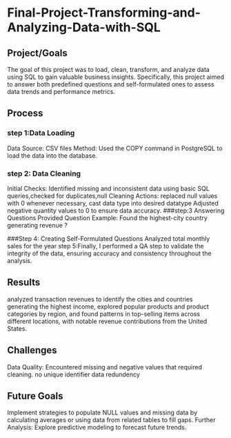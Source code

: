# Final-Project-Transforming-and-Analyzing-Data-with-SQL

## Project/Goals
The goal of this project was to load, clean, transform, and analyze data using SQL to gain valuable business insights. Specifically, this project aimed to answer both predefined questions and self-formulated ones to assess data trends and performance metrics.

## Process
### step 1:Data Loading
Data Source: CSV files
Method: Used the COPY command in PostgreSQL to load the data into the database.


### step 2: Data Cleaning
Initial Checks: Identified missing and inconsistent data using basic SQL queries,checked for duplicates,null
Cleaning Actions:
replaced null values with 0 whenever necessary,
cast data type into desired datatype
Adjusted negative quantity values to 0 to ensure data accuracy.
###step:3  Answering Questions
Provided Question Example: Found the highest-city country generating revenue ?

###Step 4: Creating Self-Formulated Questions
Analyzed  total monthly sales for the year 
step 5:Finally, I performed a QA step to validate the integrity of the data, ensuring accuracy and consistency throughout the analysis.


## Results
analyzed transaction revenues to identify the cities and countries generating the highest income, explored popular products and product categories by region, and found patterns in top-selling items across different locations, with notable revenue contributions from the United States.



## Challenges 
Data Quality: Encountered missing and negative values that required cleaning.
no unique identifier
data redundency

## Future Goals
 Implement strategies to populate NULL values and missing data by calculating averages or using data from related tables to fill gaps. 
Further Analysis:  Explore predictive modeling to forecast future trends.

